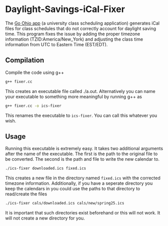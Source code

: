 # Daylight-Savings-iCal-Fixer

The [Go Ohio app](go.ohio.edu) (a university class scheduling application) generates iCal files for class schedules that do not correctly account for daylight saving time. This program fixes the issue by adding the proper timezone information (TZID:America/New_York) and adjusting the class time information from UTC to Eastern Time (EST/EDT).

## Compilation

Compile the code using g++

```bash
g++ fixer.cc
```
This creates an executable file called ./a.out. Alternatively you can name your executable to something more meaningful by running g++ as 
```bash
g++ fixer.cc -o ics-fixer
```
This renames the executable to ```ics-fixer```. You can call this whatever you wish.

## Usage
Running this executable is extremely easy. It takes two additional arguments after the name of the executable. The first is the path to the original file to be converted. The second is the path and file to write the new calendar to. 
```bash
./ics-fixer downloaded.ics fixed.ics
```
This creates a new file in the directory named ```fixed.ics``` with the corrected timezone information. Additionally, if you have a seperate directory you keep the calendars in you could use the paths to that directory to read/create the files
```bash
./ics-fixer cals/downloaded.ics cals/new/spring25.ics
```
It is important that such directories exist beforehand or this will not work. It will not create a new directory for you. 
